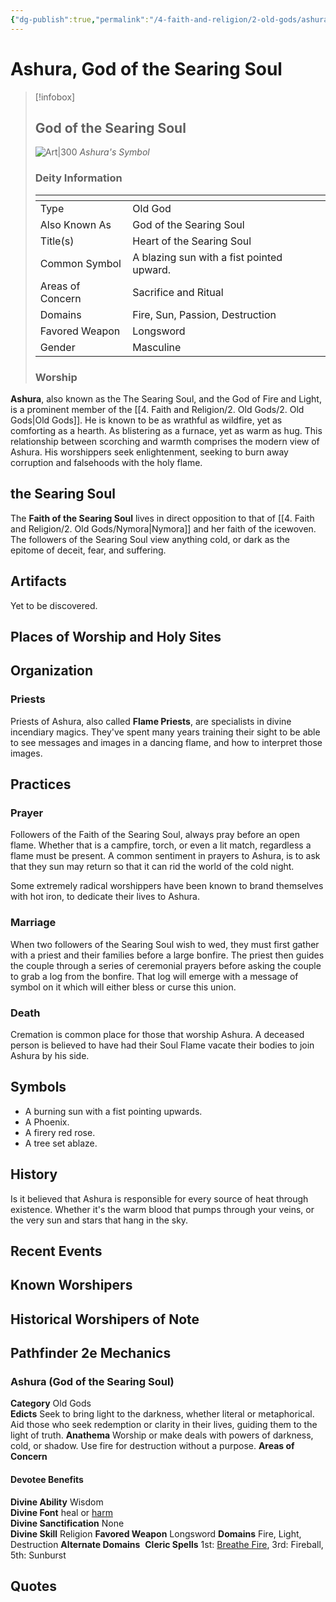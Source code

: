 ```yaml
---
{"dg-publish":true,"permalink":"/4-faith-and-religion/2-old-gods/ashura/","dgPassFrontmatter":true}
---
```


# Ashura, God of the Searing Soul
> [!infobox] 
> ## God of the Searing Soul
> ![Art|300](https://cdnb.artstation.com/p/assets/images/images/032/468/571/large/lindsey-crummett-asset.jpg?1606529014)
> *Ashura's Symbol*
> ### Deity Information
> <table><thead><tr><th></th><th></th></tr></thead><tbody><tr><td>Type</td><td>Old God</td></tr><tr><td>Also Known As</td><td>God of the Searing Soul</td></tr><tr><td>Title(s)</td><td>Heart of the Searing Soul</td></tr><tr><td>Common Symbol</td><td>A blazing sun with a fist pointed upward.</td></tr><tr><td>Areas of Concern</td><td>Sacrifice and Ritual</td></tr><tr><td>Domains</td><td>Fire, Sun, Passion, Destruction</td></tr><tr><td>Favored Weapon</td><td>Longsword</td></tr><tr><td>Gender</td><td>Masculine</td></tr></tbody></table>
> 
> ### Worship


**Ashura**, also known as the The Searing Soul, and the God of Fire and Light, is a prominent member of the [[4. Faith and Religion/2. Old Gods/2. Old Gods\|Old Gods]]. He is known to be as wrathful as wildfire, yet as comforting as a hearth. As blistering as a furnace, yet as warm as hug. This relationship between scorching and warmth comprises the modern view of Ashura. His worshippers seek enlightenment, seeking to burn away corruption and falsehoods with the holy flame.
## the Searing Soul
The **Faith of the Searing Soul** lives in direct opposition to that of [[4. Faith and Religion/2. Old Gods/Nymora\|Nymora]] and her faith of the icewoven. The followers of the Searing Soul view anything cold, or dark as the epitome of deceit, fear, and suffering. 
## Artifacts
Yet to be discovered.
## Places of Worship and Holy Sites
## Organization
### Priests
Priests of Ashura, also called **Flame Priests**, are specialists in divine incendiary magics. They've spent many years training their sight to be able to see messages and images in a dancing flame, and how to interpret those images. 

## Practices
### Prayer
Followers of the Faith of the Searing Soul, always pray before an open flame. Whether that is a campfire, torch, or even a lit match, regardless a flame must be present. A common sentiment in prayers to Ashura, is to ask that they sun may return so that it can rid the world of the cold night. 

Some extremely radical worshippers have been known to brand themselves with hot iron, to dedicate their lives to Ashura. 

### Marriage
When two followers of the Searing Soul wish to wed, they must first gather with a priest and their families before a large bonfire. The priest then guides the couple through a series of ceremonial prayers before asking the couple to grab a log from the bonfire. That log will emerge with a message of symbol on it which will either bless or curse this union. 

### Death
Cremation is common place for those that worship Ashura. A deceased person is believed to have had their Soul Flame vacate their bodies to join Ashura by his side. 

## Symbols
- A burning sun with a fist pointing upwards. 
- A Phoenix. 
- A firery red rose. 
- A tree set ablaze. 

## History
Is it believed that Ashura is responsible for every source of heat through existence. Whether it's the warm blood that pumps through your veins, or the very sun and stars that hang in the sky. 

## Recent Events
## Known Worshipers
## Historical Worshipers of Note
## Pathfinder 2e Mechanics
### Ashura (God of the Searing Soul)

**Category** Old Gods  
**Edicts** Seek to bring light to the darkness, whether literal or metaphorical. Aid those who seek redemption or clarity in their lives, guiding them to the light of truth.
**Anathema** Worship or make deals with powers of darkness, cold, or shadow. Use fire for destruction without a purpose.
**Areas of Concern** 

#### Devotee Benefits

**Divine Ability** Wisdom  
**Divine Font** heal or [harm](https://2e.aonprd.com/Spells.aspx?ID=1552&Redirected=1)  
**Divine Sanctification** None  
**Divine Skill** Religion
**Favored Weapon** Longsword
**Domains** Fire, Light, Destruction
**Alternate Domains** 
**Cleric Spells** 1st: [Breathe Fire](https://2e.aonprd.com/Spells.aspx?ID=1457&Redirected=1), 3rd: Fireball, 5th: Sunburst
## Quotes
